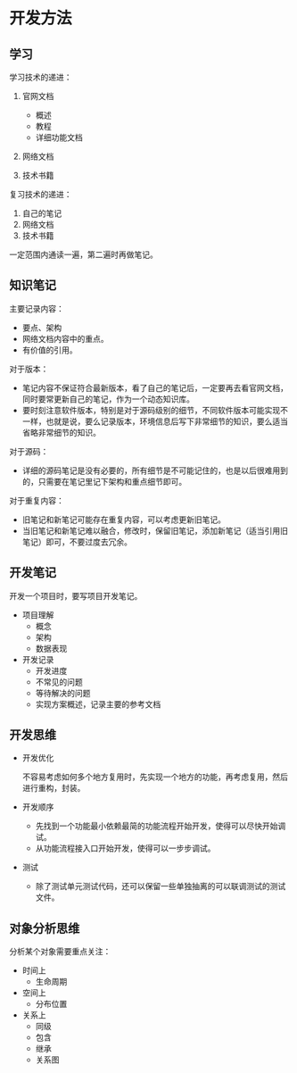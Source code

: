 # 开发方法

## 学习

学习技术的递进：

1. 官网文档

	  - 概述
	  - 教程
	  - 详细功能文档
2. 网络文档
3. 技术书籍

复习技术的递进：

1. 自己的笔记
2. 网络文档
3. 技术书籍

一定范围内通读一遍，第二遍时再做笔记。

## 知识笔记

主要记录内容：

- 要点、架构
- 网络文档内容中的重点。
- 有价值的引用。

对于版本：

- 笔记内容不保证符合最新版本，看了自己的笔记后，一定要再去看官网文档，同时要常更新自己的笔记，作为一个动态知识库。
- 要时刻注意软件版本，特别是对于源码级别的细节，不同软件版本可能实现不一样，也就是说，要么记录版本，环境信息后写下非常细节的知识，要么适当省略非常细节的知识。

对于源码：

- 详细的源码笔记是没有必要的，所有细节是不可能记住的，也是以后很难用到的，只需要在笔记里记下架构和重点细节即可。

对于重复内容：

- 旧笔记和新笔记可能存在重复内容，可以考虑更新旧笔记。
- 当旧笔记和新笔记难以融合，修改时，保留旧笔记，添加新笔记（适当引用旧笔记）即可，不要过度去冗余。

## 开发笔记

开发一个项目时，要写项目开发笔记。

- 项目理解
	- 概念
	- 架构
	- 数据表现
- 开发记录
	- 开发进度
	- 不常见的问题
	- 等待解决的问题
	- 实现方案概述，记录主要的参考文档

## 开发思维

- 开发优化

	不容易考虑如何多个地方复用时，先实现一个地方的功能，再考虑复用，然后进行重构，封装。

- 开发顺序

	- 先找到一个功能最小依赖最简的功能流程开始开发，使得可以尽快开始调试。
	- 从功能流程接入口开始开发，使得可以一步步调试。
	
- 测试

  - 除了测试单元测试代码，还可以保留一些单独抽离的可以联调测试的测试文件。


## 对象分析思维

分析某个对象需要重点关注：

- 时间上
	- 生命周期
- 空间上
	- 分布位置
- 关系上
	- 同级
	- 包含
	- 继承
	- 关系图
